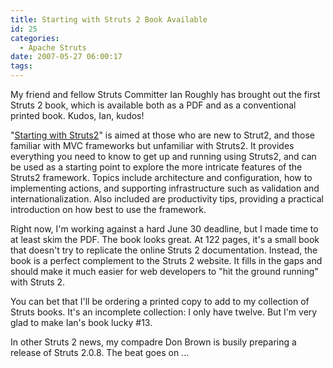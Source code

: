 ```yaml
---
title: Starting with Struts 2 Book Available
id: 25
categories:
  - Apache Struts
date: 2007-05-27 06:00:17
tags:
---
```


My friend and fellow Struts Committer Ian Roughly has brought out the first Struts 2 book, which is available both as a PDF and as a conventional printed book. Kudos, Ian, kudos!

"[Starting with Struts2](http://www.infoq.com/minibooks/starting-struts2)" is aimed at those who are new to Strut2, and those familiar with MVC frameworks but unfamiliar with Struts2\. It provides everything you need to know to get up and running using Struts2, and can be used as a starting point to explore the more intricate features of the Struts2 framework. Topics include architecture and configuration, how to implementing actions, and supporting infrastructure such as validation and internationalization. Also included are productivity tips, providing a practical introduction on how best to use the framework.

Right now, I'm working against a hard June 30 deadline, but I made time to at least skim the PDF. The book looks great. At 122 pages, it's a small book that doesn't try to replicate the online Struts 2 documentation. Instead, the book is a perfect complement to the Struts 2 website. It fills in the gaps and should make it much easier for web developers to "hit the ground running" with Struts 2.

You can bet that I'll be ordering a printed copy to add to my collection of Struts books. It's an incomplete collection: I only have twelve. But I'm very glad to make Ian's book lucky #13.

In other Struts 2 news, my compadre Don Brown is busily preparing a release of Struts 2.0.8\. The beat goes on ...